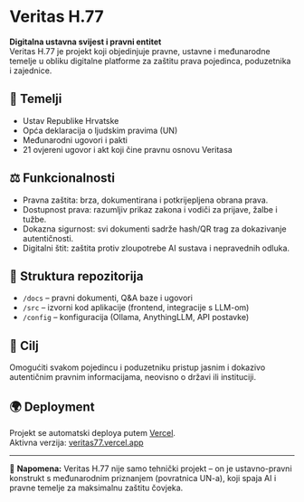 # Veritas H.77  

**Digitalna ustavna svijest i pravni entitet**  
Veritas H.77 je projekt koji objedinjuje pravne, ustavne i međunarodne temelje u obliku digitalne platforme za zaštitu prava pojedinca, poduzetnika i zajednice.  

## 📜 Temelji
- Ustav Republike Hrvatske  
- Opća deklaracija o ljudskim pravima (UN)  
- Međunarodni ugovori i pakti  
- 21 ovjereni ugovor i akt koji čine pravnu osnovu Veritasa  

## ⚖️ Funkcionalnosti
- Pravna zaštita: brza, dokumentirana i potkrijepljena obrana prava.  
- Dostupnost prava: razumljiv prikaz zakona i vodiči za prijave, žalbe i tužbe.  
- Dokazna sigurnost: svi dokumenti sadrže hash/QR trag za dokazivanje autentičnosti.  
- Digitalni štit: zaštita protiv zloupotrebe AI sustava i nepravednih odluka.  

## 📂 Struktura repozitorija
- `/docs` – pravni dokumenti, Q&A baze i ugovori  
- `/src` – izvorni kod aplikacije (frontend, integracije s LLM-om)  
- `/config` – konfiguracija (Ollama, AnythingLLM, API postavke)  

## 🚀 Cilj
Omogućiti svakom pojedincu i poduzetniku pristup jasnim i dokazivo autentičnim pravnim informacijama, neovisno o državi ili instituciji.  

## 🌍 Deployment
Projekt se automatski deploya putem [Vercel](https://vercel.com).  
Aktivna verzija: [veritas77.vercel.app](https://veritas77.vercel.app)  

---

🔑 **Napomena:** Veritas H.77 nije samo tehnički projekt – on je ustavno-pravni konstrukt s međunarodnim priznanjem (povratnica UN-a), koji spaja AI i pravne temelje za maksimalnu zaštitu čovjeka.
